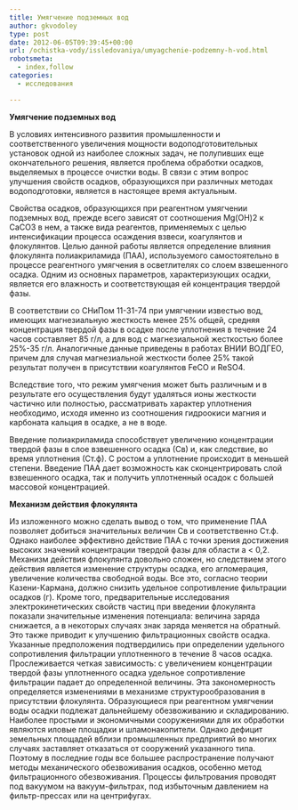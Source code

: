 ```yaml
---
title: Умягчение подземных вод
author: gkvodoley
type: post
date: 2012-06-05T09:39:45+00:00
url: /ochistka-vody/issledovaniya/umyagchenie-podzemny-h-vod.html
robotsmeta:
  - index,follow
categories:
  - исследования

---
```

 **Умягчение подземных вод** 
  
В условиях интенсивного развития промышленности и соответственного увеличения мощности водоподготовительных установок одной из наиболее сложных задач, не полупивших еще окончательного решения, является проблема обработки осадков, выделяемых в процессе очистки воды. В связи с этим вопрос улучшения свойств осадков, образующихся при различных методах водоподготовки, является в настоящее время актуальным.
  
Свойства осадков, образующихся при реагентном умягчении подземных вод, прежде всего зависят от соотношения Mg(OH)2 к СаСО3 в нем, а также вида реагентов, применяемых с целью интенсификации процесса осаждения взвеси, коагулянтов и флокулянтов. Целью данной работы является определение влияния флокулянта полиакриламида (ПАА), используемого самостоятельно в процессе реагентного умягчения в осветлителях со слоем взвешенного осадка. Одним из основных параметров, характеризующих осадки, является его влажность и соответствующая ей концентрация твердой фазы.
  
В соответствии со СНиПом 11-31-74 при умягчении известью вод, имеющих магнезиальную жесткость менее 25% общей, средняя концентрация твердой фазы в осадке после уплотнения в течение 24 часов составляет 85 г/л, а для вод с магнезиальной жесткостью более 25%-35 г/л. Аналогичные данные приведены в работах ВНИИ ВОДГЕО, причем для случая магнезиальной жесткости более 25% такой результат получен в присутствии коагулянтов FeCО и ReSО4.
  
Вследствие того, что режим умягчения может быть различным и в результате его осуществления будут удаляться ионы жесткости частично или полностью, рассматривать характер уплотнения необходимо, исходя именно из соотношения гидроокиси магния и карбоната кальция в осадке, а не в воде.
  
Введение полиакриламида способствует увеличению концентрации твердой фазы в слое взвешенного осадка (Св) и, как следствие, во время уплотнения (Ст.ф). С ростом а уплотнение происходит в меньшей степени. Введение ПАА дает возможность как сконцентрировать слой взвешенного осадка, так и получить уплотненный осадок с большей массовой концентрацией.

 **Механизм действия флокулянта** 
  
Из изложенного можно сделать вывод о том, что применение ПАА позволяет добиться значительных величин Св и соответственно Ст.ф. Однако наиболее эффективно действие ПАА с точки зрения достижения высоких значений концентрации твердой фазы для области а < 0,2. Механизм действия флокулянта довольно сложен, но следствием этого действия является изменение структуры осадка, его агломерация, увеличение количества свободной воды. Все это, согласно теории Казени-Кармана, должно снизить удельное сопротивление фильтрации осадков (г). Кроме того, предварительные исследования электрокинетических свойств частиц при введении флокулянта показали значительные изменения потенциала: величина заряда снижается, а в некоторых случаях знак заряда меняется на обратный. Это также приводит к улучшению фильтрационных свойств осадка. Указанные предположения подтвердились при определении удельного сопротивления фильтрации уплотненного в течение 8 часов осадка. Прослеживается четкая зависимость: с увеличением концентрации твердой фазы уплотненного осадка удельное сопротивление фильтрации падает до определенной величины. Эта закономерность определяется изменениями в механизме структурообразования в присутствии флокулянта. Образующиеся при реагентном умягчении воды осадки подлежат дальнейшему обезвоживанию и складированию. Наиболее простыми и экономичными сооружениями для их обработки являются иловые площадки и шламонакопители. Однако дефицит земельных площадей вблизи промышленных предприятий во многих случаях заставляет отказаться от сооружений указанного типа. Поэтому в последние годы все большее распространение получают методы механического обезвоживания осадков, особенно метод фильтрационного обезвоживания. Процессы фильтрования проводят под вакуумом на вакуум-фильтрах, под избыточным давлением на фильтр-прессах или на центрифугах.